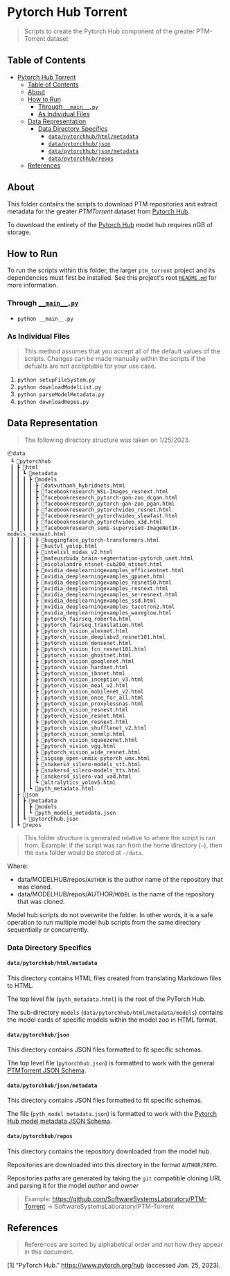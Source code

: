 # Pytorch Hub Torrent

> Scripts to create the Pytorch Hub component of the greater PTM-Torrent dataset

## Table of Contents

- [Pytorch Hub Torrent](#pytorch-hub-torrent)
  - [Table of Contents](#table-of-contents)
  - [About](#about)
  - [How to Run](#how-to-run)
    - [Through `__main__.py`](#through-__main__py)
    - [As Individual Files](#as-individual-files)
  - [Data Representation](#data-representation)
    - [Data Directory Specifics](#data-directory-specifics)
      - [`data/pytorchhub/html/metadata`](#datapytorchhubhtmlmetadata)
      - [`data/pytorchhub/json`](#datapytorchhubjson)
      - [`data/pytorchhub/json/metadata`](#datapytorchhubjsonmetadata)
      - [`data/pytorchhub/repos`](#datapytorchhubrepos)
  - [References](#references)

## About

This folder contains the scripts to download PTM repositories and extract
metadata for the greater *PTMTorrent* dataset from
[Pytorch Hub](https://pytorch.org/hub/).

To download the entirety of the [Pytorch Hub](https://pytorch.org/hub/) model
hub requires nGB of storage.

## How to Run

To run the scripts within this folder, the larger `ptm_torrent` project and its
dependencies must first be installed. See this project's root
[`README.md`](../../README.md) for more information.

### Through [`__main__.py`](__main__.py)

- `python __main__.py`

### As Individual Files

> This method assumes that you accept all of the default values of the scripts.
> Changes can be made manually within the scripts if the defualts are not
> acceptable for your use case.

1. `python setupFileSystem.py`
1. `python downloadModelList.py`
1. `python parseModelMetadata.py`
1. `python downloadRepos.py`

## Data Representation

> The following directory structure was taken on 1/25/2023.

```shell
📦data
 ┗ 📂pytorchhub
 ┃ ┣ 📂html
 ┃ ┃ ┗ 📂metadata
 ┃ ┃ ┃ ┣ 📂models
 ┃ ┃ ┃ ┃ ┣ 📜datvuthanh_hybridnets.html
 ┃ ┃ ┃ ┃ ┣ 📜facebookresearch_WSL-Images_resnext.html
 ┃ ┃ ┃ ┃ ┣ 📜facebookresearch_pytorch-gan-zoo_dcgan.html
 ┃ ┃ ┃ ┃ ┣ 📜facebookresearch_pytorch-gan-zoo_pgan.html
 ┃ ┃ ┃ ┃ ┣ 📜facebookresearch_pytorchvideo_resnet.html
 ┃ ┃ ┃ ┃ ┣ 📜facebookresearch_pytorchvideo_slowfast.html
 ┃ ┃ ┃ ┃ ┣ 📜facebookresearch_pytorchvideo_x3d.html
 ┃ ┃ ┃ ┃ ┣ 📜facebookresearch_semi-supervised-ImageNet1K-models_resnext.html
 ┃ ┃ ┃ ┃ ┣ 📜huggingface_pytorch-transformers.html
 ┃ ┃ ┃ ┃ ┣ 📜hustvl_yolop.html
 ┃ ┃ ┃ ┃ ┣ 📜intelisl_midas_v2.html
 ┃ ┃ ┃ ┃ ┣ 📜mateuszbuda_brain-segmentation-pytorch_unet.html
 ┃ ┃ ┃ ┃ ┣ 📜nicolalandro_ntsnet-cub200_ntsnet.html
 ┃ ┃ ┃ ┃ ┣ 📜nvidia_deeplearningexamples_efficientnet.html
 ┃ ┃ ┃ ┃ ┣ 📜nvidia_deeplearningexamples_gpunet.html
 ┃ ┃ ┃ ┃ ┣ 📜nvidia_deeplearningexamples_resnet50.html
 ┃ ┃ ┃ ┃ ┣ 📜nvidia_deeplearningexamples_resnext.html
 ┃ ┃ ┃ ┃ ┣ 📜nvidia_deeplearningexamples_se-resnext.html
 ┃ ┃ ┃ ┃ ┣ 📜nvidia_deeplearningexamples_ssd.html
 ┃ ┃ ┃ ┃ ┣ 📜nvidia_deeplearningexamples_tacotron2.html
 ┃ ┃ ┃ ┃ ┣ 📜nvidia_deeplearningexamples_waveglow.html
 ┃ ┃ ┃ ┃ ┣ 📜pytorch_fairseq_roberta.html
 ┃ ┃ ┃ ┃ ┣ 📜pytorch_fairseq_translation.html
 ┃ ┃ ┃ ┃ ┣ 📜pytorch_vision_alexnet.html
 ┃ ┃ ┃ ┃ ┣ 📜pytorch_vision_deeplabv3_resnet101.html
 ┃ ┃ ┃ ┃ ┣ 📜pytorch_vision_densenet.html
 ┃ ┃ ┃ ┃ ┣ 📜pytorch_vision_fcn_resnet101.html
 ┃ ┃ ┃ ┃ ┣ 📜pytorch_vision_ghostnet.html
 ┃ ┃ ┃ ┃ ┣ 📜pytorch_vision_googlenet.html
 ┃ ┃ ┃ ┃ ┣ 📜pytorch_vision_hardnet.html
 ┃ ┃ ┃ ┃ ┣ 📜pytorch_vision_ibnnet.html
 ┃ ┃ ┃ ┃ ┣ 📜pytorch_vision_inception_v3.html
 ┃ ┃ ┃ ┃ ┣ 📜pytorch_vision_meal_v2.html
 ┃ ┃ ┃ ┃ ┣ 📜pytorch_vision_mobilenet_v2.html
 ┃ ┃ ┃ ┃ ┣ 📜pytorch_vision_once_for_all.html
 ┃ ┃ ┃ ┃ ┣ 📜pytorch_vision_proxylessnas.html
 ┃ ┃ ┃ ┃ ┣ 📜pytorch_vision_resnest.html
 ┃ ┃ ┃ ┃ ┣ 📜pytorch_vision_resnet.html
 ┃ ┃ ┃ ┃ ┣ 📜pytorch_vision_resnext.html
 ┃ ┃ ┃ ┃ ┣ 📜pytorch_vision_shufflenet_v2.html
 ┃ ┃ ┃ ┃ ┣ 📜pytorch_vision_snnmlp.html
 ┃ ┃ ┃ ┃ ┣ 📜pytorch_vision_squeezenet.html
 ┃ ┃ ┃ ┃ ┣ 📜pytorch_vision_vgg.html
 ┃ ┃ ┃ ┃ ┣ 📜pytorch_vision_wide_resnet.html
 ┃ ┃ ┃ ┃ ┣ 📜sigsep_open-unmix-pytorch_umx.html
 ┃ ┃ ┃ ┃ ┣ 📜snakers4_silero-models_stt.html
 ┃ ┃ ┃ ┃ ┣ 📜snakers4_silero-models_tts.html
 ┃ ┃ ┃ ┃ ┣ 📜snakers4_silero-vad_vad.html
 ┃ ┃ ┃ ┃ ┗ 📜ultralytics_yolov5.html
 ┃ ┃ ┃ ┗ 📜pyth_metadata.html
 ┃ ┣ 📂json
 ┃ ┃ ┣ 📂metadata
 ┃ ┃ ┃ ┣ 📂models
 ┃ ┃ ┃ ┗ 📜pyth_models_metadata.json
 ┃ ┃ ┗ 📜pytorchhub.json
 ┃ ┗ 📂repos
```

> This folder structure is generated relative to where the script is ran from.
> Example: if the script was ran from the home directory (`~`), then the `data`
> folder would be stored at `~/data`.

Where:

- data/MODELHUB/repos/`AUTHOR` is the author name of the repository that was
  cloned.
- data/MODELHUB/repos/AUTHOR/`MODEL` is the name of the repository that was
  cloned.

Model hub scripts do not overwrite the folder. In other words, it is a safe
operation to run multiple model hub scripts from the same directory sequentially
or concurrently.

### Data Directory Specifics

#### `data/pytorchhub/html/metadata`

This directory contains HTML files created from translating Markdown files to
HTML.

The top level file (`pyth_metadata.html`) is the root of the PyTorch Hub.

The sub-directory `models` (`data/pytorchhub/html/metadata/models`) contains the
model cards of specific models within the model zoo in HTML format.

#### `data/pytorchhub/json`

This directory contains JSON files formatted to fit specific schemas.

The top level file (`pytorchhub.json`) is formatted to work with the general
[PTMTorrent JSON Schema](../utils/schemas/onnxmodelhubModelMetadata.json).

#### `data/pytorchhub/json/metadata`

This directory contains JSON files formatted to fit specific schemas.

The file (`pyth_model_metadata.json`) is formatted to work with the
[Pytorch Hub model metadata JSON Schema](../utils/schemas/pytorchhubModelMetadata.json).

#### `data/pytorchhub/repos`

This directory contains the repository downloaded from the model hub.

Repositories are downloaded into this directory in the format `AUTHOR/REPO`.

Repositories paths are generated by taking the `git` compatible cloning URL and
parsing it for the model *author* and *owner*

> Example: <https://github.com/SoftwareSystemsLaboratory/PTM-Torrent> ->
> SoftwareSystemsLaboratory/PTM-Torrent

## References

> References are sorted by alphabetical order and not how they appear in this
> document.

\[1\] “PyTorch Hub.” <https://www.pytorch.org/hub> (accessed Jan. 25, 2023).
